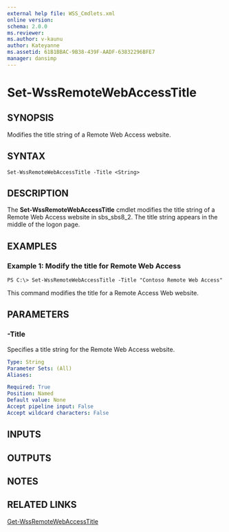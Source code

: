 ```yaml
---
external help file: WSS_Cmdlets.xml
online version: 
schema: 2.0.0
ms.reviewer:
ms.author: v-kaunu
author: Kateyanne
ms.assetid: 61B1BBAC-9B38-439F-AADF-63832296BFE7
manager: dansimp
---
```


# Set-WssRemoteWebAccessTitle

## SYNOPSIS
Modifies the title string of a Remote Web Access website.

## SYNTAX

```
Set-WssRemoteWebAccessTitle -Title <String>
```

## DESCRIPTION
The **Set-WssRemoteWebAccessTitle** cmdlet modifies the title string of a Remote Web Access website in sbs_sbs8_2.
The title string appears in the middle of the logon page.

## EXAMPLES

### Example 1: Modify the title for Remote Web Access
```
PS C:\> Set-WssRemoteWebAccessTitle -Title "Contoso Remote Web Access"
```

This command modifies the title for a Remote Access Web website.

## PARAMETERS

### -Title
Specifies a title string for the Remote Web Access website.

```yaml
Type: String
Parameter Sets: (All)
Aliases: 

Required: True
Position: Named
Default value: None
Accept pipeline input: False
Accept wildcard characters: False
```

## INPUTS

## OUTPUTS

## NOTES

## RELATED LINKS

[Get-WssRemoteWebAccessTitle](./Get-WssRemoteWebAccessTitle.md)

